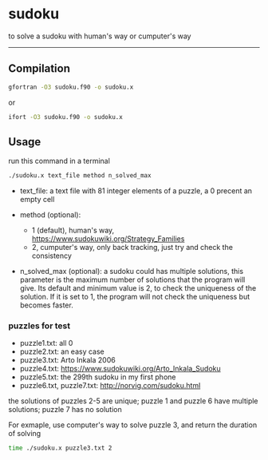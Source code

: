 # sudoku
to solve a sudoku with human's way or cumputer's way

-----------------------------
## Compilation
```bash
gfortran -O3 sudoku.f90 -o sudoku.x
```
or

```bash
ifort -O3 sudoku.f90 -o sudoku.x
```

## Usage
run this command in a terminal

```bash
./sudoku.x text_file method n_solved_max
```

* text_file: a text file with 81 integer elements of a puzzle, a 0 precent an empty cell

* method (optional):
  * 1 (default), human's way, https://www.sudokuwiki.org/Strategy_Families
  * 2, cumputer's way, only back tracking, just try and check the consistency

* n_solved_max (optional): 
a sudoku could has multiple solutions, 
this parameter is the maximum number of solutions that the program will give.
Its default and minimum value is 2, to check the uniqueness of the solution. If it is set to 1, the program will not check the uniqueness but becomes faster.


### puzzles for test
* puzzle1.txt: all 0
* puzzle2.txt: an easy case
* puzzle3.txt: Arto Inkala 2006
* puzzle4.txt: https://www.sudokuwiki.org/Arto_Inkala_Sudoku
* puzzle5.txt: the 299th sudoku in my first phone
* puzzle6.txt, puzzle7.txt: http://norvig.com/sudoku.html

the solutions of puzzles 2-5 are unique; puzzle 1 and puzzle 6 have multiple solutions; puzzle 7 has no solution

For exmaple, use computer's way to solve puzzle 3, and return the duration of solving

```bash
time ./sudoku.x puzzle3.txt 2
```
